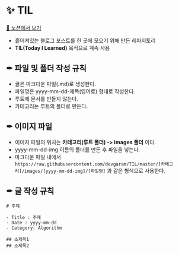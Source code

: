 # ✨ TIL

[📎 노션에서 보기](https://www.notion.so/Today-I-Learn-794830b1e3f34ee29dff5ac2e5b2b51c)

- 흩어져있는 블로그 포스트를 한 곳에 모으기 위해 만든 레파지토리
- **TIL(Today I Learned)** 목적으로 계속 사용

## ✒ 파일 및 폴더 작성 규칙

- 글은 마크다운 파일(.md)로 생성한다.
- 파일명은 yyyy-mm-dd-제목(영어로) 형태로 작성한다.
- 루트에 문서를 만들지 않는다.
- 카테고리는 루트의 폴더로 만든다.

## ✒ 이미지 파일

- 이미지 파일의 위치는 **카테고리(루트 폴더) -> images 폴더** 이다.
- yyyy-mm-dd-img 이름의 폴더를 만든 후 파일을 넣는다.
- 마크다운 파일 내에서 `https://raw.githubusercontent.com/devgaram/TIL/master/[카테고리]/images/[yyyy-mm-dd-img]/[파일명]` 과 같은 형식으로 사용한다.

## ✒ 글 작성 규칙

```
# 주제

- Title : 주제
- Date : yyyy-mm-dd
- Category: Algorithm

## 소제목1
## 소제목2
```

